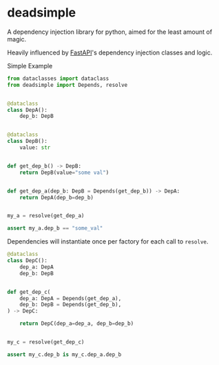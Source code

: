 # deadsimple

A dependency injection library for python, aimed for the least amount of magic.

Heavily influenced by [FastAPI]'s dependency injection classes and logic.


Simple Example

```python
from dataclasses import dataclass
from deadsimple import Depends, resolve


@dataclass
class DepA():
    dep_b: DepB


@dataclass
class DepB():
    value: str


def get_dep_b() -> DepB:
    return DepB(value="some val")


def get_dep_a(dep_b: DepB = Depends(get_dep_b)) -> DepA:
    return DepA(dep_b=dep_b)


my_a = resolve(get_dep_a)

assert my_a.dep_b == "some_val"
```


Dependencies will instantiate once per factory for each call to `resolve`.

```python
@dataclass
class DepC():
    dep_a: DepA
    dep_b: DepB


def get_dep_c(
    dep_a: DepA = Depends(get_dep_a),
    dep_b: DepB = Depends(get_dep_b),
) -> DepC:

    return DepC(dep_a=dep_a, dep_b=dep_b)


my_c = resolve(get_dep_c)

assert my_c.dep_b is my_c.dep_a.dep_b
```


[FastAPI]: https://github.com/tiangolo/fastapi
